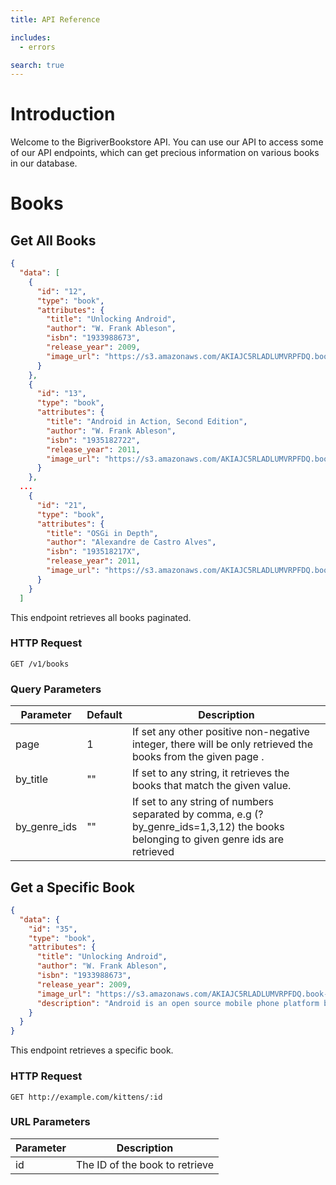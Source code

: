 ```yaml
---
title: API Reference

includes:
  - errors

search: true
---
```


# Introduction

Welcome to the BigriverBookstore API. You can use our API to access some of our API endpoints, which can get precious information on various books in our database.

# Books

## Get All Books

```json
{
  "data": [
    {
      "id": "12",
      "type": "book",
      "attributes": {
        "title": "Unlocking Android",
        "author": "W. Frank Ableson",
        "isbn": "1933988673",
        "release_year": 2009,
        "image_url": "https://s3.amazonaws.com/AKIAJC5RLADLUMVRPFDQ.book-thumb-images/ableson.jpg"
      }
    },
    {
      "id": "13",
      "type": "book",
      "attributes": {
        "title": "Android in Action, Second Edition",
        "author": "W. Frank Ableson",
        "isbn": "1935182722",
        "release_year": 2011,
        "image_url": "https://s3.amazonaws.com/AKIAJC5RLADLUMVRPFDQ.book-thumb-images/ableson2.jpg"
      }
    },
  ...
    {
      "id": "21",
      "type": "book",
      "attributes": {
        "title": "OSGi in Depth",
        "author": "Alexandre de Castro Alves",
        "isbn": "193518217X",
        "release_year": 2011,
        "image_url": "https://s3.amazonaws.com/AKIAJC5RLADLUMVRPFDQ.book-thumb-images/alves.jpg"
      }
    }
  ]
```

This endpoint retrieves all books paginated.

### HTTP Request

`GET /v1/books`

### Query Parameters

Parameter | Default | Description
--------- | ------- | -----------
page | 1 | If set any other positive non-negative integer, there will be only retrieved the books from the given page .
by_title | "" | If set to any string, it retrieves the books that match the given value.
by_genre_ids | "" | If set to any string of numbers separated by comma, e.g (?by_genre_ids=1,3,12) the books belonging to given genre ids are retrieved


## Get a Specific Book

```json
{
  "data": {
    "id": "35",
    "type": "book",
    "attributes": {
      "title": "Unlocking Android",
      "author": "W. Frank Ableson",
      "isbn": "1933988673",
      "release_year": 2009,
      "image_url": "https://s3.amazonaws.com/AKIAJC5RLADLUMVRPFDQ.book-thumb-images/ableson.jpg",
      "description": "Android is an open source mobile phone platform based on the Linux operating system and developed by the Open Handset Alliance, a consortium of over 30 hardware, software and telecom companies that focus on open standards for mobile devices."
    }
  }
}
```

This endpoint retrieves a specific book.

### HTTP Request

`GET http://example.com/kittens/:id`

### URL Parameters

Parameter | Description
--------- | -----------
id | The ID of the book to retrieve
